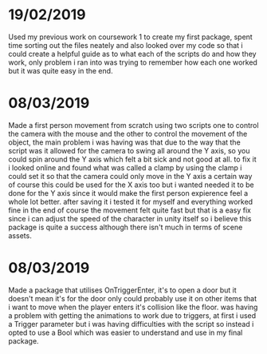 # 19/02/2019
Used my previous work on coursework 1 to create my first package, spent time sorting out the files neately and also looked over my code
so that i could create a helpful guide as to what each of the  scripts do and how they work, only problem i ran into was trying to remember how
each one worked but it was quite easy in the end.

# 08/03/2019
Made a first person movement from scratch using two scripts one to control the camera with the mouse and the other to control the movement of the object, the main problem i was having was that due to the way that the script was it allowed for the camera to swing all around the Y axis, so you could spin around the Y axis which felt a bit sick and not good at all. to fix it i looked online and found what was called a clamp by using the clamp i could set it so that the camera could only move in the Y axis a certain way of course this could be used for the X axis too but i wanted needed it to be done for the Y axis since it would make the first person expierence feel a whole lot better. after saving it i tested it for myself and everything worked fine in the end of course the movement felt quite fast but that is a easy fix since i can adjust the speed of the character in unity itself so i believe this package is quite a success although there isn't much in terms of scene assets.

# 08/03/2019
Made a package that utilises OnTriggerEnter, it's to open a door but it doesn't mean it's for the door only could probably use it on other 
items that i want to move when the player enters it's collision like the floor. was having a problem with getting the animations to work
due to triggers, at first i used a Trigger parameter but i was having difficulties with the script so instead i opted to use a Bool which was easier to understand and use in my final package.
